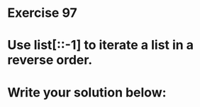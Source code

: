 # Exercise 97
# Use list[::-1] to iterate a list in a reverse order.





# Write your solution below:
